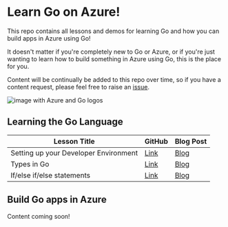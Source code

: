# Learn Go on Azure!

This repo contains all lessons and demos for learning Go and how you can build apps in Azure using Go!

It doesn't matter if you're completely new to Go or Azure, or if you're just wanting to learn how to build something in Azure using Go, this is the place for you.

Content will be continually be added to this repo over time, so if you have a content request, please feel free to raise an [issue](https://github.com/willvelida/learn-go-on-azure/issues).

![image with Azure and Go logos](https://dev-to-uploads.s3.amazonaws.com/uploads/articles/4du274tecmvucc7xwn0y.png#center)

## Learning the Go Language

| **Lesson Title** | GitHub | Blog Post |
| ---------------- | ------ | --------- |
|  Setting up your Developer Environment | [Link](https://github.com/willvelida/learn-go-on-azure/tree/main/LearnGo/1-setting-up-your-environment) | [Blog](https://www.willvelida.com/posts/setting-up-dev-environment-golang/) |
| Types in Go | [Link](https://github.com/willvelida/learn-go-on-azure/tree/main/LearnGo/2-types-in-go) | [Blog](https://www.willvelida.com/posts/types-in-go/) |
| If/else if/else statements | [Link](https://github.com/willvelida/learn-go-on-azure/blob/main/LearnGo/3-if-else-statements/main.go) | [Blog](https://www.willvelida.com/posts/if-else-statements/) |
 
## Build Go apps in Azure

Content coming soon!